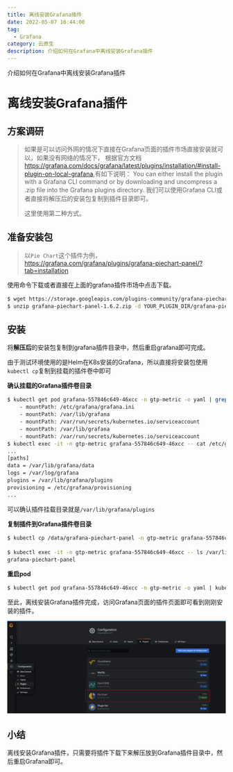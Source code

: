 ```yaml
---
title: 离线安装Grafana插件
date: 2022-05-07 16:44:00
tag:
  - Grafana
category: 云原生
description: 介绍如何在Grafana中离线安装Grafana插件
---
```


介绍如何在Grafana中离线安装Grafana插件

<!-- more -->

# 离线安装Grafana插件

## 方案调研
> 如果是可以访问外网的情况下直接在Grafana页面的插件市场直接安装就可以，如果没有网络的情况下，
> 根据官方文档<https://grafana.com/docs/grafana/latest/plugins/installation/#install-plugin-on-local-grafana>,有如下说明：
> You can either install the plugin with a Grafana CLI command or by downloading and uncompress a .zip file into the Grafana plugins directory.
> 我们可以使用Grafana CLI或者直接将解压后的安装包复制到插件目录即可。
> 
> 这里使用第二种方式。

## 准备安装包
> 以`Pie Chart`这个插件为例，<https://grafana.com/grafana/plugins/grafana-piechart-panel/?tab=installation>

使用命令下载或者直接在上面的grafana插件市场中点击下载。
```bash
$ wget https://storage.googleapis.com/plugins-community/grafana-piechart-panel/release/1.6.2/grafana-piechart-panel-1.6.2.zip
$ unzip grafana-piechart-panel-1.6.2.zip -d YOUR_PLUGIN_DIR/grafana-piechart-panel
```
## 安装
将**解压后**的安装包复制到grafana插件目录中，然后重启grafana即可完成。

由于测试环境使用的是Helm在K8s安装的Grafana，所以直接将安装包使用`kubectl cp`复制到挂载的插件卷中即可

**确认挂载的Grafana插件卷目录**
```bash
$ kubectl get pod grafana-557846c649-46xcc -n gtp-metric -o yaml | grep mount
    - mountPath: /etc/grafana/grafana.ini
    - mountPath: /var/lib/grafana
    - mountPath: /var/run/secrets/kubernetes.io/serviceaccount
    - mountPath: /var/lib/grafana
    - mountPath: /var/run/secrets/kubernetes.io/serviceaccount
$ kubectl exec -it -n gtp-metric grafana-557846c649-46xcc -- cat /etc/grafana/grafana.ini
...
[paths]
data = /var/lib/grafana/data
logs = /var/log/grafana
plugins = /var/lib/grafana/plugins
provisioning = /etc/grafana/provisioning
...
```
可以确认插件挂载目录就是`/var/lib/grafana/plugins`

**复制插件到Grafana插件卷目录**

```bash
$ kubectl cp /data/grafana-piechart-panel -n gtp-metric grafana-557846c649-46xcc:/var/lib/grafana/plugins/

$ kubectl exec -it -n gtp-metric grafana-557846c649-46xcc -- ls /var/lib/grafana/plugins
grafana-piechart-panel

```


**重启pod**
```bash
$ kubectl get pod grafana-557846c649-46xcc -n gtp-metric -o yaml | kubectl replace --force -f -
```

至此，离线安装Grafana插件完成，访问Grafana页面的插件页面即可看到刚刚安装的插件。

![](./Install-the-Grafana-plug-in-offline/install_successful.png)

## 小结

离线安装Grafana插件，只需要将插件下载下来解压放到Grafana插件目录中，然后重启Grafana即可。